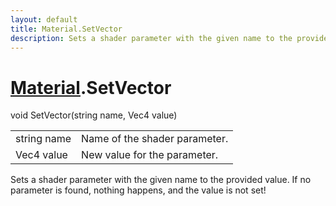 ```yaml
---
layout: default
title: Material.SetVector
description: Sets a shader parameter with the given name to the provided value. If no parameter is found, nothing happens, and the value is not set!
---
```

# [Material]({{site.url}}/Pages/Reference/Material.html).SetVector

<div class='signature' markdown='1'>
void SetVector(string name, Vec4 value)
</div>

|  |  |
|--|--|
|string name|Name of the shader parameter.|
|Vec4 value|New value for the parameter.|

Sets a shader parameter with the given name to the provided value. If no parameter
is found, nothing happens, and the value is not set!



